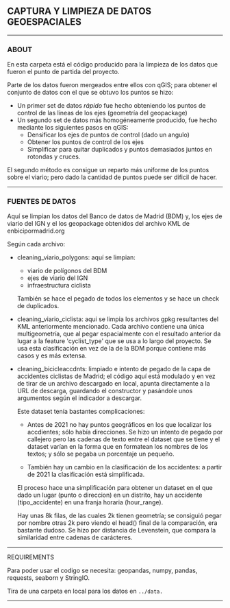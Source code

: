 ## CAPTURA Y LIMPIEZA DE DATOS GEOESPACIALES
-----
### ABOUT

En esta carpeta está el código producido para la limpieza de los datos que fueron el punto de partida del proyecto.

Parte de los datos fueron mergeados entre ellos con qGIS; para obtener el conjunto de datos con el que se obtuvo los puntos se hizo:

* Un primer set de datos _rápido_ fue hecho obteniendo los puntos de control de las líneas de los ejes (geometría del geopackage)
* Un segundo set de datos más homogéneamente producido, fue hecho mediante los siguientes pasos en qGIS:    
    * Densificar los ejes de puntos de control (dado un angulo)
    * Obtener los puntos de control de los ejes
    * Simplificar para quitar duplicados y puntos demasiados juntos en rotondas y cruces.

El segundo método es consigue un reparto más uniforme de los puntos sobre el viario; pero dado la cantidad de puntos puede ser dificil de hacer.

-----

### FUENTES DE DATOS

Aquí se limpian los datos del Banco de datos de Madrid (BDM) y, los ejes de viario del IGN y el los geopackage obtenidos del archivo KML de enbicipormadrid.org

Según cada archivo:

* cleaning_viario_polygons: aquí se limpian:
    * viario de polígonos del BDM
    * ejes de viario del IGN
    * infraestructura ciclista
    
    También se hace el pegado de todos los elementos y se hace un check de duplicados.

* cleaning_viario_ciclista: aqui se limpia los archivos gpkg resultantes del KML anteriormente mencionado. Cada archivo contiene una única multigeometría, que al pegar espacialmente con el resultado anterior da lugar a la feature 'cyclist_type' que se usa a lo largo del proyecto. Se
usa esta clasificación en vez de la de la BDM porque contiene más casos y es más extensa.

* cleaning_bicicleaccdnts: limpiado e intento de pegado de la capa de accidentes ciclistas de Madrid;
el código aquí está modulado y en vez de tirar de un archivo descargado en local, apunta directamente a la URL de descarga, guardando el constructor y pasándole unos argumentos según el indicador a descargar. 

    Este dataset tenía bastantes complicaciones:
    * Antes de 2021 no hay puntos geográficos en los que localizar los accdientes; sólo había direcciones. Se hizo un intento de pegado por callejero pero las cadenas de texto entre el dataset que se tiene y el dataset varían en la forma que en formatean los nombres de los textos; y sólo se pegaba un porcentaje un pequeño.

    * También hay un cambio en la clasificación de los accidentes: a partir de 2021 la clasificación está simplificada.

    El proceso hace una simplificación para obtener un dataset en el que dado un lugar (punto o direccion) en un distrito, hay un accidente (tipo_accidente) en una franja horaria (hour_range).

    Hay unas 8k filas, de las cuales 2k tienen geometría; se consiguió pegar por nombre otras 2k pero viendo el head() final de la comparación, era bastante dudoso. Se hizo por distancia de Levenstein, que compara la similaridad entre cadenas de carácteres.


---
REQUIREMENTS

Para poder usar el codigo se necesita: geopandas, numpy, pandas, requests, seaborn y StringIO.

Tira de una carpeta en local para los datos en ```../data.```

-----


